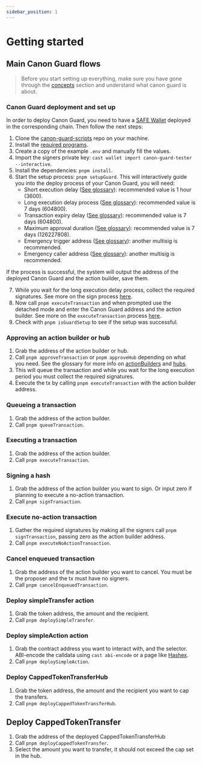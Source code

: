 ```yaml
---
sidebar_position: 1
---
```


# Getting started

## Main Canon Guard flows

> Before you start setting up everything, make sure you have gone through the [concepts](/category/concepts) section and understand what canon guard is about.

### Canon Guard deployment and set up

In order to deploy Canon Guard, you need to have a [SAFE Wallet](https://app.safe.global/welcome) deployed in the corresponding chain. Then follow the next steps:

1) Clone the [canon-guard-scripts](https://github.com/defi-wonderland/canon-guard-scripts) repo on your machine.
2) Install the [required programs](https://github.com/defi-wonderland/canon-guard-scripts?tab=readme-ov-file#prerequisites).
3) Create a copy of the example `.env` and manually fill the values.
4) Import the signers private key: `cast wallet import canon-guard-tester --interactive`.
5) Install the dependencies: `pnpm install`. 
6) Start the setup process: `pnpm setupGuard`. This will interactively guide you into the deploy process of your Canon Guard, you will need:
    - Short execution delay ([See glossary](../concepts/glossary.md#short-execution-delay)): recommended value is 1 hour (3600).
    - Long execution delay process ([See glossary](../concepts/glossary.md#long-execution-delay)): recommended value is 7 days (604800).
    - Transaction expiry delay ([See glossary](../concepts/glossary.md#transaction-expiry-delay)): recommended value is 7 days (604800).
    - Maximum approval duration ([See glossary](../concepts/glossary.md#maximum-approval-duration)): recommended value is 7 days (126227808).
    - Emergency trigger address ([See glossary](../concepts/glossary.md#emergency-trigger)): another multisig is recommended.
    - Emergency caller address ([See glossary](../concepts/glossary.md#emergency-caller)): another multisig is recommended.

If the process is successful, the system will output the address of the deployed Canon Guard and the action builder, save them.

7) While you wait for the long execution delay process, collect the required signatures. See more on the sign process [here](#signing-a-hash).
8) Now call `pnpm executeTransaction` and when prompted use the detached mode and enter the Canon Guard address and the action builder. See more on the `executeTransaction` process [here](#executing-a-transaction).
9) Check with `pnpm isGuardSetup` to see if the setup was successful.

### Approving an action builder or hub

1) Grab the address of the action builder or hub.
2) Call `pnpm approveTransaction` or `pnpm approveHub` depending on what you need. See the glossary for more info on [actionBuilders](../concepts/glossary.md#action-builder) and [hubs](../concepts/glossary.md#hub).
3) This will queue the transaction and while you wait for the long execution period you must collect the required signatures.
4) Execute the tx by calling `pnpm executeTransaction` with the action builder address.

### Queueing a transaction

1) Grab the address of the action builder.
2) Call `pnpm queueTransaction`.

### Executing a transaction

1) Grab the address of the action builder.
2) Call `pnpm executeTransaction`.

### Signing a hash

1) Grab the address of the action builder you want to sign. Or input zero if planning to execute a no-action transaction.
2) Call `pnpm signTransaction`.

### Execute no-action transaction

1) Gather the required signatures by making all the signers call `pnpm signTransaction`, passing zero as the action builder address.
2) Call `pnpm executeNoActionTransaction`.

### Cancel enqueued transaction

1) Grab the address of the action builder you want to cancel. You must be the proposer and the tx must have no signers.
2) Call `pnpm cancelEnqueuedTransaction`.

### Deploy simpleTransfer action

1) Grab the token address, the amount and the recipient.
2) Call `pnpm deploySimpleTransfer`.

### Deploy simpleAction action

1) Grab the contract address you want to interact with, and the selector. ABI-encode the calldata using `cast abi-encode` or a page like [Hashex](https://abi.hashex.org/).
2) Call `pnpm deploySimpleAction`.

### Deploy CappedTokenTransferHub

1) Grab the token address, the amount and the recipient you want to cap the transfers.
2) Call `pnpm deployCappedTokenTransferHub`.

## Deploy CappedTokenTransfer

1) Grab the address of the deployed CappedTokenTransferHub
2) Call `pnpm deployCappedTokenTransfer`.
3) Select the amount you want to transfer, it should not exceed the cap set in the hub.
